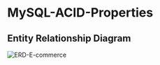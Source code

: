 # MySQL-ACID-Properties

## Entity Relationship Diagram

![ERD-E-commerce](https://github.com/user-attachments/assets/4ac15f7b-aca5-4f80-b394-2a8d6492155b)

